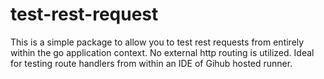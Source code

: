 # test-rest-request

This is a simple package to allow you to test rest requests from entirely within the go application context.  No external http routing is utilized.  Ideal for testing route handlers from within an IDE of Gihub hosted runner.
